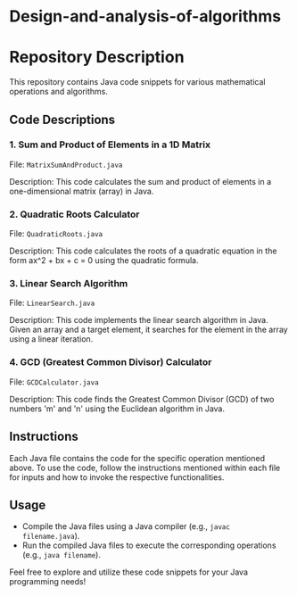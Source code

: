 # Design-and-analysis-of-algorithms
# Repository Description

This repository contains Java code snippets for various mathematical operations and algorithms.

## Code Descriptions

### 1. Sum and Product of Elements in a 1D Matrix
File: `MatrixSumAndProduct.java`

Description: This code calculates the sum and product of elements in a one-dimensional matrix (array) in Java.

### 2. Quadratic Roots Calculator
File: `QuadraticRoots.java`

Description: This code calculates the roots of a quadratic equation in the form ax^2 + bx + c = 0 using the quadratic formula.

### 3. Linear Search Algorithm
File: `LinearSearch.java`

Description: This code implements the linear search algorithm in Java. Given an array and a target element, it searches for the element in the array using a linear iteration.

### 4. GCD (Greatest Common Divisor) Calculator
File: `GCDCalculator.java`

Description: This code finds the Greatest Common Divisor (GCD) of two numbers 'm' and 'n' using the Euclidean algorithm in Java.

## Instructions
Each Java file contains the code for the specific operation mentioned above. To use the code, follow the instructions mentioned within each file for inputs and how to invoke the respective functionalities.

## Usage
- Compile the Java files using a Java compiler (e.g., `javac filename.java`).
- Run the compiled Java files to execute the corresponding operations (e.g., `java filename`).

Feel free to explore and utilize these code snippets for your Java programming needs!
